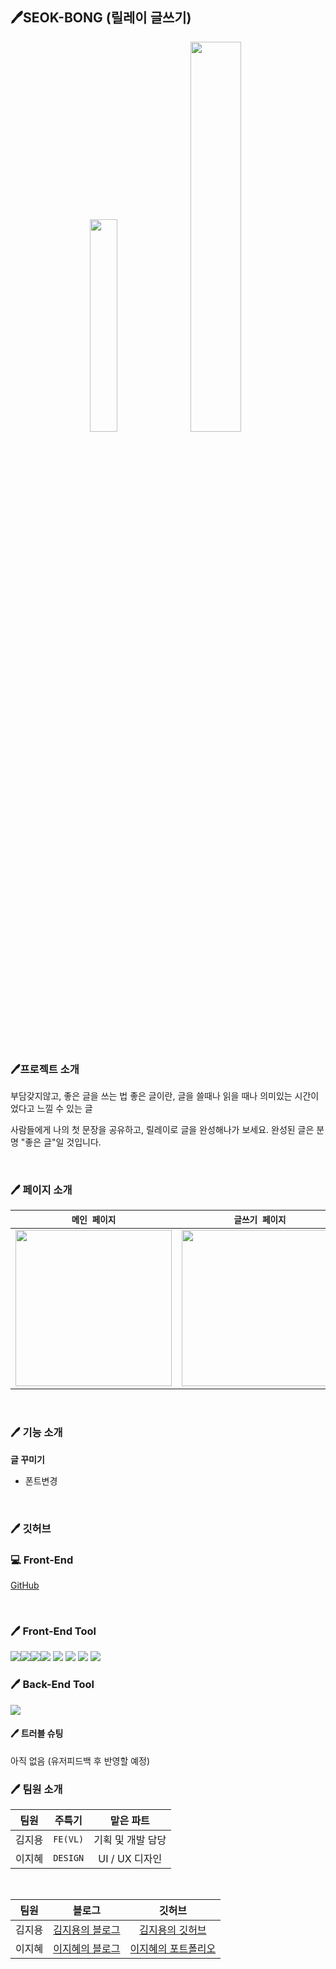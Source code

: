 ## 🖊SEOK-BONG (릴레이 글쓰기) 

<p align='center'>
<img  width="29.5%" src="https://user-images.githubusercontent.com/113953473/226283156-d77712ae-27d6-4f50-8b6f-51b575a4cf78.png" border="0">
<img  width="40%" src="https://user-images.githubusercontent.com/113953473/226286117-1b2c4b35-1911-4223-975e-e406aad4117d.png" border="0">
</p>


<br>

<br>

### 🖊프로젝트 소개

부담갖지않고, 좋은 글을 쓰는 법
좋은 글이란, 글을 쓸때나 읽을 때나 의미있는 시간이었다고 느낄 수 있는 글

사람들에게 나의 첫 문장을 공유하고, 릴레이로 글을 완성해나가 보세요.
완성된 글은 분명 "좋은 글"일 것입니다.


<br>

### 🖊 페이지 소개

|`메인 페이지`|`글쓰기 페이지`|`공유 페이지`|`꾸미기 페이지`|
|:-----:|:-----:|:-----:|:-----:|
|<img src="https://user-images.githubusercontent.com/113953473/226288026-25a2fc1b-4295-4d26-b03d-95fea3778b50.png" width="250"/>|<img src="https://user-images.githubusercontent.com/113953473/226288117-cea466a5-760e-4741-b66d-4897eee1ae4d.png" width="250"/>|<img src="https://user-images.githubusercontent.com/113953473/226288191-cb805fbd-d0a2-4daf-b46f-f7fde19719be.png" width="250"/>|<img src="https://user-images.githubusercontent.com/113953473/226288243-7299acb2-3b57-4db7-a6e2-c30c82210f9a.png" width="250"/>|
<br>

### 🖊 기능 소개


**글 꾸미기**
- 폰트변경


<br>

### 🖊 깃허브

### 💻 Front-End

[GitHub](https://github.com/kkkimjiyong/SEOKBONG)


<br>

### 🖊 Front-End Tool
  <img src='https://img.shields.io/badge/React-v17.0.2-61DAFB?logo=React'/><img src='https://img.shields.io/badge/typescript-4B32C3?logo=typescript'/><img src='https://img.shields.io/badge/ReactRouter-v5.2.1-CA4245?logo=React Router'/><img src='https://img.shields.io/badge/StyledComponents-v5.3.3-DB7093?logo=styled-components'/>
  <img src='https://img.shields.io/badge/immer-v9.0.12-00E7C3?logo=immer'/>
  <img src='https://img.shields.io/badge/yarn-v1.22.15-blue?logo=yarn'/>
  <img src='https://img.shields.io/badge/prettier-v9.5.0-F7B93E?logo=prettier'/>
  <img src='https://img.shields.io/badge/eslint-v7.11.0-4B32C3?logo=eslint'/>  
  
### 🖊 Back-End Tool
  <img src='https://img.shields.io/badge/supabase-4B32C3?logo=supabase'/>  

#### 🖊 트러블 슈팅
아직 없음 (유저피드백 후 반영할 예정)

### 🖊 팀원 소개

|**팀원**|**주특기**|**맡은 파트**|
|:-----:|:-----:|:-----:|
|김지용|`FE(VL)`|기획 및 개발 담당|
|이지혜|`DESIGN`|UI / UX 디자인|


<br>


|**팀원**|**블로그**|**깃허브**|
|:-------:|:---:|:---:|
|김지용|[김지용의 블로그](https://haardy.tistory.com/)|[김지용의 깃허브](https://github.com/kkkimjiyong)|
|이지혜|[이지혜의 블로그](https://resolute-wineberry-8e7.notion.site/99-d5e1109ce701429f9cc2c932a4b92285)|[이지혜의 포트폴리오](https://github.com/kasucco)|


<br>
